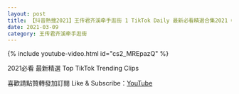 ```yaml
---
layout: post
title: 【抖音熱搜2021】王传君齐溪牵手逛街 1 TikTok Daily 最新必看精選合集2021 03 09
date: 2021-03-09
category: 王传君齐溪牵手逛街
---
```


{% include youtube-video.html id="cs2_MREpazQ" %}

2021必看 最新精選 Top TikTok Trending Clips

喜歡請點贊轉發加訂閱 Like & Subscribe：[YouTube](https://www.youtube.com/channel/UCAoR7VcanIPd04uEq_GIylA/videos)

